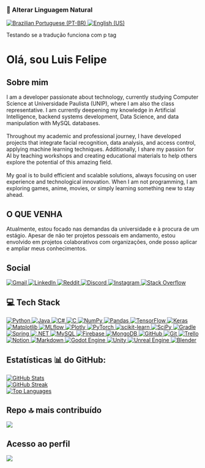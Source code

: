 <h3>📖 Alterar Linguagem Natural</h3>
<a href="https://github.com/Luis01Felipe/Luis01Felipe/blob/main/README_ptbr.md" target="_blank">
<img alt="Brazilian Portuguese (PT-BR)" src="https://img.shields.io/badge/Brazilian_Portuguese_%F0%9F%87%A7%F0%9F%87%B7-%237289DA.svg?logo=portuguese&amp;logoColor=white"/>
</a>
<a href="https://github.com/Luis01Felipe/Luis01Felipe/blob/main/README.md" target="_blank">
<img alt="English (US)" src="https://img.shields.io/badge/English_%F0%9F%87%BA%F0%9F%87%B8-%2300A400.svg?logo=english&amp;logoColor=white"/>
</a>
<p>Testando se a tradução funciona com p tag</p>
<h1>Olá, sou Luis Felipe</h1>
<div>
<h2>Sobre mim</h2>
<p> 
        I am a developer passionate about technology, currently studying Computer Science at Universidade Paulista (UNIP), where I am also the class representative. I am currently deepening my knowledge in Artificial Intelligence, backend systems development, Data Science, and data manipulation with MySQL databases. 
        <br/><br/> 
        Throughout my academic and professional journey, I have developed projects that integrate facial recognition, data analysis, and access control, applying machine learning techniques. Additionally, I share my passion for AI by teaching workshops and creating educational materials to help others explore the potential of this amazing field. 
        <br/><br/> 
        My goal is to build efficient and scalable solutions, always focusing on user experience and technological innovation. When I am not programming, I am exploring games, anime, movies, or simply learning something new to stay ahead. 
    </p>
<h2>O QUE VENHA</h2>
<p>Atualmente, estou focado nas demandas da universidade e à procura de um estágio. Apesar de não ter projetos pessoais em andamento, estou envolvido em projetos colaborativos com organizações, onde posso aplicar e ampliar meus conhecimentos.</p>
</div>
<div>
<h2>Social</h2>
<a href="mailto:luislf.tlhf@gmail.com" target="_blank">
<img alt="Gmail" src="https://img.shields.io/badge/Gmail-%237289DA.svg?logo=gmail&amp;logoColor=white"/>
</a>
<a href="https://www.linkedin.com/in/luis-felipe-moraes-gomes-couto-b10781201/" target="_blank">
<img alt="LinkedIn" src="https://img.shields.io/badge/LinkedIn-%230077B5.svg?logo=linkedin&amp;logoColor=white"/>
</a>
<a href="https://reddit.com/user/Patient_Score_4258" target="_blank">
<img alt="Reddit" src="https://img.shields.io/badge/Reddit-%23FF4500.svg?logo=reddit&amp;logoColor=white"/>
</a>
<a href="https://discord.com/users/394443790766702593" target="_blank">
<img alt="Discord" src="https://img.shields.io/badge/Discord-%237289DA.svg?logo=discord&amp;logoColor=white"/>
</a>
<a href="https://instagram.com/luis0.0felipe" target="_blank">
<img alt="Instagram" src="https://img.shields.io/badge/Instagram-%23E4405F.svg?logo=instagram&amp;logoColor=white"/>
</a>
<a href="https://stackoverflow.com/users/11553104" target="_blank">
<img alt="Stack Overflow" src="https://img.shields.io/badge/Stack%20Overflow-%23FE7A16.svg?logo=stack-overflow&amp;logoColor=white"/>
</a>
</div>
<div>
<h2>💻 Tech Stack</h2>
<a href="https://www.python.org/" target="_blank">
<img alt="Python" src="https://img.shields.io/badge/python-%233776AB.svg?style=for-the-badge&amp;logo=python&amp;logoColor=white"/>
</a>
<a href="https://openjdk.java.net/" target="_blank">
<img alt="Java" src="https://img.shields.io/badge/java-%23ED8B00.svg?style=for-the-badge&amp;logo=openjdk&amp;logoColor=white"/>
</a>
<a href="https://learn.microsoft.com/en-us/dotnet/csharp/" target="_blank">
<img alt="C#" src="https://img.shields.io/badge/c%23-%23239120.svg?style=for-the-badge&amp;logo=csharp&amp;logoColor=white"/>
</a>
<a href="https://learn.microsoft.com/en-us/cpp/" target="_blank">
<img alt="C" src="https://img.shields.io/badge/c-%2300599C.svg?style=for-the-badge&amp;logo=c&amp;logoColor=white"/>
</a>
<a href="https://numpy.org/" target="_blank">
<img alt="NumPy" src="https://img.shields.io/badge/numpy-%23013243.svg?style=for-the-badge&amp;logo=numpy&amp;logoColor=white"/>
</a>
<a href="https://pandas.pydata.org/" target="_blank">
<img alt="Pandas" src="https://img.shields.io/badge/pandas-%23150458.svg?style=for-the-badge&amp;logo=pandas&amp;logoColor=white"/>
</a>
<a href="https://tensorflow.org/" target="_blank">
<img alt="TensorFlow" src="https://img.shields.io/badge/TensorFlow-%23FF6F00.svg?style=for-the-badge&amp;logo=TensorFlow&amp;logoColor=white"/>
</a>
<a href="https://keras.io/" target="_blank">
<img alt="Keras" src="https://img.shields.io/badge/Keras-%23D00000.svg?style=for-the-badge&amp;logo=Keras&amp;logoColor=white"/>
</a>
<a href="https://matplotlib.org/" target="_blank">
<img alt="Matplotlib" src="https://img.shields.io/badge/Matplotlib-%23ffffff.svg?style=for-the-badge&amp;logo=Matplotlib&amp;logoColor=black"/>
</a>
<a href="https://mlflow.org/" target="_blank">
<img alt="MLflow" src="https://img.shields.io/badge/mlflow-%23d9ead3.svg?style=for-the-badge&amp;logo=numpy&amp;logoColor=blue"/>
</a>
<a href="https://plotly.com/" target="_blank">
<img alt="Plotly" src="https://img.shields.io/badge/Plotly-%233F4F75.svg?style=for-the-badge&amp;logo=plotly&amp;logoColor=white"/>
</a>
<a href="https://pytorch.org/" target="_blank">
<img alt="PyTorch" src="https://img.shields.io/badge/PyTorch-%23EE4C2C.svg?style=for-the-badge&amp;logo=PyTorch&amp;logoColor=white"/>
</a>
<a href="https://scikit-learn.org/" target="_blank">
<img alt="scikit-learn" src="https://img.shields.io/badge/scikit--learn-%23F7931E.svg?style=for-the-badge&amp;logo=scikit-learn&amp;logoColor=white"/>
</a>
<a href="https://scipy.org/" target="_blank">
<img alt="SciPy" src="https://img.shields.io/badge/SciPy-%230C55A5.svg?style=for-the-badge&amp;logo=scipy&amp;logoColor=%white"/>
</a>
<a href="https://gradle.org/" target="_blank">
<img alt="Gradle" src="https://img.shields.io/badge/Gradle-02303A.svg?style=for-the-badge&amp;logo=Gradle&amp;logoColor=white"/>
</a>
<a href="https://spring.io/" target="_blank">
<img alt="Spring" src="https://img.shields.io/badge/spring-%236DB33F.svg?style=for-the-badge&amp;logo=spring&amp;logoColor=white"/>
</a>
<a href="https://dotnet.microsoft.com/" target="_blank">
<img alt=".NET" src="https://img.shields.io/badge/.NET-5C2D91?style=for-the-badge&amp;logo=.net&amp;logoColor=white"/>
</a>
<a href="https://www.mysql.com/" target="_blank">
<img alt="MySQL" src="https://img.shields.io/badge/mysql-4479A1.svg?style=for-the-badge&amp;logo=mysql&amp;logoColor=white"/>
</a>
<a href="https://firebase.google.com/" target="_blank">
<img alt="Firebase" src="https://img.shields.io/badge/firebase-%23039BE5.svg?style=for-the-badge&amp;logo=firebase"/>
</a>
<a href="https://www.mongodb.com/" target="_blank">
<img alt="MongoDB" src="https://img.shields.io/badge/MongoDB-%234ea94b.svg?style=for-the-badge&amp;logo=mongodb&amp;logoColor=white"/>
</a>
<a href="https://github.com/" target="_blank">
<img alt="GitHub" src="https://img.shields.io/badge/github-%23121011.svg?style=for-the-badge&amp;logo=github&amp;logoColor=white"/>
</a>
<a href="https://git-scm.com/" target="_blank">
<img alt="Git" src="https://img.shields.io/badge/git-%23F05033.svg?style=for-the-badge&amp;logo=git&amp;logoColor=white"/>
</a>
<a href="https://trello.com/" target="_blank">
<img alt="Trello" src="https://img.shields.io/badge/Trello-%23026AA7.svg?style=for-the-badge&amp;logo=Trello&amp;logoColor=white"/>
</a>
<a href="https://notion.so/" target="_blank">
<img alt="Notion" src="https://img.shields.io/badge/Notion-%23000000.svg?style=for-the-badge&amp;logo=notion&amp;logoColor=white"/>
</a>
<a href="https://www.markdownguide.org/" target="_blank">
<img alt="Markdown" src="https://img.shields.io/badge/markdown-%23000000.svg?style=for-the-badge&amp;logo=markdown&amp;logoColor=white"/>
</a>
<a href="https://godotengine.org/" target="_blank">
<img alt="Godot Engine" src="https://img.shields.io/badge/GODOT-%23FFFFFF.svg?style=for-the-badge&amp;logo=godot-engine"/>
</a>
<a href="https://unity.com/" target="_blank">
<img alt="Unity" src="https://img.shields.io/badge/unity-%23000000.svg?style=for-the-badge&amp;logo=unity&amp;logoColor=white"/>
</a>
<a href="https://www.unrealengine.com/" target="_blank">
<img alt="Unreal Engine" src="https://img.shields.io/badge/unrealengine-%23313131.svg?style=for-the-badge&amp;logo=unrealengine&amp;logoColor=white"/>
</a>
<a href="https://www.blender.org/" target="_blank">
<img alt="Blender" src="https://img.shields.io/badge/blender-%23F5792A.svg?style=for-the-badge&amp;logo=blender&amp;logoColor=white"/>
</a>
</div>
<div>
<h2>Estatísticas 📊 do GitHub:</h2>
<a href="https://github.com/Luis01Felipe">
<img alt="GitHub Stats" src="https://github-readme-stats.vercel.app/api?username=Luis01Felipe&amp;theme=dracula&amp;hide_border=true&amp;include_all_commits=true&amp;count_private=false"/>
</a>
<br/>
<a href="https://git.io/streak-stats">
<img alt="GitHub Streak" src="https://github-readme-streak-stats.herokuapp.com?user=Luis01Felipe&amp;theme=darcula&amp;hide_border=true"></img></a>
<br/>
<a href="https://github.com/Luis01Felipe">
<img alt="Top Languages" src="https://github-readme-stats.vercel.app/api/top-langs/?username=Luis01Felipe&amp;theme=dracula&amp;hide_border=true&amp;include_all_commits=true&amp;count_private=false&amp;layout=compact"/>
</a>
</div>
<div>
<h2>Repo 🔝 mais contribuído</h2>
<a href="https://github.com/Luis01Felipe">
<img src="https://github-contributor-stats.vercel.app/api?username=Luis01Felipe&amp;limit=5&amp;theme=dracula&amp;combine_all_yearly_contributions=true"/>
</a>
</div>
<div>
<h2>Acesso ao perfil</h2>
<a href="https://visitcount.itsvg.in">
<img <="" a="" src="https://visitcount.itsvg.in/api?id=Luis01Felipe&amp;icon=0&amp;color=0"/>
</a></div>
